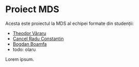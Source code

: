Proiect MDS
===========

Acesta este proiectul la MDS al echipei formate din studenții:

* [Theodor Văraru](https://github.com/tvararu)
* [Cancel Radu Constantin](https://github.com/raducc)
* [Bogdan Boamfa](https://github.com/xbogdan)
* todo: olaru

Lorem ipsum.
